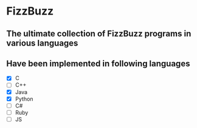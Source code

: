 # FizzBuzz
## The ultimate collection of FizzBuzz programs in various languages

## Have been implemented in following languages

-  [x] C
-  [ ] C++
-  [x] Java
-  [x] Python
-  [ ] C#
-  [ ] Ruby
-  [ ] JS
